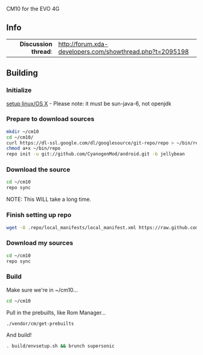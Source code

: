 CM10 for the EVO 4G

## Info

|||
|-----------------------------------:|:--------------------------|
|**Discussion thread**: | http://forum.xda-developers.com/showthread.php?t=2095198

## Building 

### Initialize
[setup linux/OS X](http://source.android.com/source/initializing.html) - Please note: it must be sun-java-6, not openjdk

### Prepare to download sources
```bash
mkdir ~/cm10
cd ~/cm10/
curl https://dl-ssl.google.com/dl/googlesource/git-repo/repo > ~/bin/repo
chmod a+x ~/bin/repo
repo init -u git://github.com/CyanogenMod/android.git -b jellybean
```

### Download the source
```bash
cd ~/cm10
repo sync
```
NOTE: This WILL take a long time.

### Finish setting up repo
```bash
wget -O .repo/local_manifests/local_manifest.xml https://raw.github.com/kasual/android_device_htc_supersonic/jellybean-4.1.2/Manifest/local_manifest.xml
```

### Download my sources
```bash
cd ~/cm10
repo sync
```

### Build
Make sure we're in ~/cm10...
```bash
cd ~/cm10
```
Pull in the prebuilts, like Rom Manager...
```bash
./vendor/cm/get-prebuilts
```
And build!
```bash
. build/envsetup.sh && brunch supersonic
```

